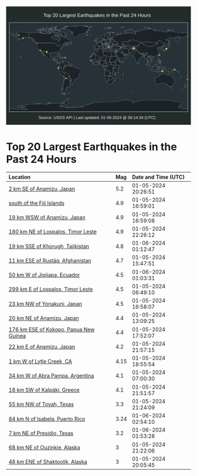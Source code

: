 ![Map](./map.png)

# Top 20 Largest Earthquakes in the Past 24 Hours

| Location | Mag | Date and Time (UTC) |
|:---|:---|:---|
| [2 km SE of Anamizu, Japan](https://earthquake.usgs.gov/earthquakes/eventpage/us6000m22x) | 5.2 | 01-05-2024 20:26:51 |
| [south of the Fiji Islands](https://earthquake.usgs.gov/earthquakes/eventpage/us6000m21v) | 4.9 | 01-05-2024 16:59:01 |
| [19 km WSW of Anamizu, Japan](https://earthquake.usgs.gov/earthquakes/eventpage/us6000m21w) | 4.9 | 01-05-2024 16:59:08 |
| [180 km NE of Lospalos, Timor Leste](https://earthquake.usgs.gov/earthquakes/eventpage/us6000m246) | 4.9 | 01-05-2024 22:26:12 |
| [19 km SSE of Khorugh, Tajikistan](https://earthquake.usgs.gov/earthquakes/eventpage/us6000m24t) | 4.8 | 01-06-2024 01:12:47 |
| [11 km ESE of Rustāq, Afghanistan](https://earthquake.usgs.gov/earthquakes/eventpage/us6000m21h) | 4.7 | 01-05-2024 15:47:51 |
| [50 km W of Jipijapa, Ecuador](https://earthquake.usgs.gov/earthquakes/eventpage/us6000m24p) | 4.5 | 01-06-2024 01:03:31 |
| [299 km E of Lospalos, Timor Leste](https://earthquake.usgs.gov/earthquakes/eventpage/us6000m1xq) | 4.5 | 01-05-2024 06:49:10 |
| [23 km NW of Yonakuni, Japan](https://earthquake.usgs.gov/earthquakes/eventpage/us6000m21u) | 4.5 | 01-05-2024 16:58:07 |
| [20 km NE of Anamizu, Japan](https://earthquake.usgs.gov/earthquakes/eventpage/us6000m1z4) | 4.4 | 01-05-2024 13:09:25 |
| [176 km ESE of Kokopo, Papua New Guinea](https://earthquake.usgs.gov/earthquakes/eventpage/us6000m229) | 4.4 | 01-05-2024 17:52:07 |
| [22 km E of Anamizu, Japan](https://earthquake.usgs.gov/earthquakes/eventpage/us6000m23v) | 4.2 | 01-05-2024 21:57:15 |
| [1 km W of Lytle Creek, CA](https://earthquake.usgs.gov/earthquakes/eventpage/ci40455759) | 4.15 | 01-05-2024 18:55:54 |
| [34 km W of Abra Pampa, Argentina](https://earthquake.usgs.gov/earthquakes/eventpage/us6000m1xt) | 4.1 | 01-05-2024 07:00:30 |
| [18 km SW of Kalpáki, Greece](https://earthquake.usgs.gov/earthquakes/eventpage/us6000m23r) | 4.1 | 01-05-2024 21:51:57 |
| [55 km NW of Toyah, Texas](https://earthquake.usgs.gov/earthquakes/eventpage/tx2024aiyj) | 3.3 | 01-05-2024 21:24:09 |
| [84 km N of Isabela, Puerto Rico](https://earthquake.usgs.gov/earthquakes/eventpage/pr71436353) | 3.24 | 01-06-2024 02:54:10 |
| [7 km NE of Presidio, Texas](https://earthquake.usgs.gov/earthquakes/eventpage/us6000m24z) | 3.2 | 01-06-2024 01:53:28 |
| [68 km NE of Ouzinkie, Alaska](https://earthquake.usgs.gov/earthquakes/eventpage/ak0248mbkg0) | 3 | 01-05-2024 21:22:06 |
| [48 km ENE of Shaktoolik, Alaska](https://earthquake.usgs.gov/earthquakes/eventpage/ak0248lmknb) | 3 | 01-05-2024 20:05:45 |
